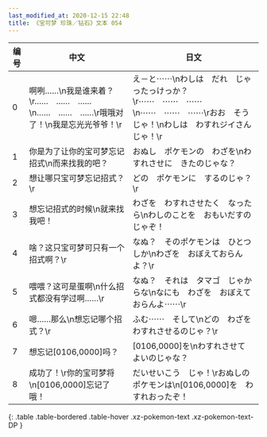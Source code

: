 ```yaml
---
last_modified_at: 2020-12-15 22:48
title: 《宝可梦 珍珠／钻石》文本 054
---
```

| 编号 | 中文 | 日文 |
| ---- | ---- | ---- |
| 0 | 啊咧……\n我是谁来着？\r……　……　……\n……　……　……\r哦哦对了！\n我是忘光光爷爷！\r | え－と⋯⋯\nわしは　だれ　じゃったっけっか？\r⋯⋯　⋯⋯　⋯⋯\n⋯⋯　⋯⋯　⋯⋯\rおお　そうじゃ！\nわしは　わすれジイさん　じゃ！\r |
| 1 | 你是为了让你的宝可梦忘记招式\n而来找我的吧？ | おぬし　ポケモンの　わざを\nわすれさせに　きたのじゃな？ |
| 2 | 想让哪只宝可梦忘记招式？\r | どの　ポケモンに　するのじゃ？\r |
| 3 | 想忘记招式的时候\n就来找我吧！ | わざを　わすれさせたく　なったら\nわしのことを　おもいだすのじゃぞ！ |
| 4 | 啥？这只宝可梦可只有一个招式啊？\r | なぬ？　そのポケモンは　ひとつしか\nわざを　おぼえておらんよ？\r |
| 5 | 喂喂？这可是蛋啊\n什么招式都没有学过啊……\r | なぬ？　それは　タマゴ　じゃからな\nなにも　わざを　おぼえておらんよ⋯⋯\r |
| 6 | 嗯……那么\n想忘记哪个招式？\r | ふむ⋯⋯　そして\nどの　わざを　わすれさせるのじゃ？\r |
| 7 | 想忘记[0106,0000]吗？ | [0106,0000]を\nわすれさせて　よいのじゃな？ |
| 8 | 成功了！\r你的宝可梦将\n[0106,0000]忘记了哦！ | だいせいこう　じゃ！\rおぬしの　ポケモンは\n[0106,0000]を　わすれおったぞ！ |
{: .table .table-bordered .table-hover .xz-pokemon-text .xz-pokemon-text-DP }